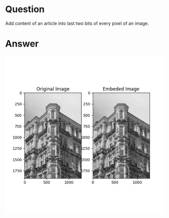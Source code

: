 # Question

Add content of an article into last two bits of every pixel of an image.

# Answer

![](./output.png)
